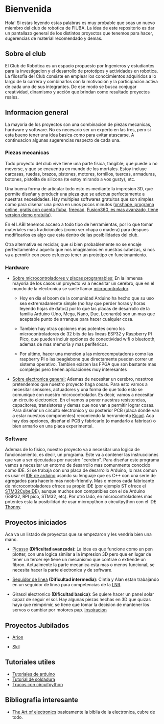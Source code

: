 # Bienvenida

Hola! Si estas leyendo estas palabras es muy probable que seas un nuevo miembro del club de robotica de FIUBA. La idea de este repositorio es dar un pantallazo general de los distintos proyectos que tenemos para hacer, sugerencias de material recomendado y demas.

## Sobre el club

El Club de Robótica es un espacio propuesto por Ingenieros y estudiantes para la investigacion y el desarrollo de prototipos y actividades en robotica. La filosofía del Club consiste en emplear los conocimientos adquiridos a lo largo de la carrera y combinarlos con la motivación y la participación activa de cada uno de sus integrantes. De ese modo se busca conjugar creatividad, dinamismo y acción que brindan como resultado proyectos reales.

## Informacion general

La mayoria de los proyectos son una combinacion de piezas mecanicas, hardware y software. No es necesario ser un experto en las tres, pero si esta bueno tener una idea basica como para evitar atascarse. A continuacion algunas sugerencias respecto de cada una.

### Piezas mecanicas

Todo proyecto del club vive tiene una parte fisica, tangible, que puede o no moverse, y que se encuentra en mundo de los mortales. Estoy incluye carcasas, ruedas, brazos, pistones, motores, tornillos, tuercas, armaduras, botones, pistolita de silicona (te estoy mirando a vos gusty), etc. 

Una buena forma de articular todo esto es mediante la impresion 3D, que permite diseñar y producir una pieza que se adecua perfectamente a nuestras necesidades. Hay multiples softwares gratuitos que son simples como para disenar una pieza en unos pocos minutos ([onshape, programa online, gratis con cuenta fiuba](https://www.onshape.com/en/), [freecad](https://www.freecad.org/index.php?lang=es_ES), [Fusion360, es mas avanzado, tiene version demo gratuita](https://www.autodesk.com/latam/products/fusion-360/overview)).

En el LABI tenemos acceso a todo tipo de herramientas, por lo que tomar materiales mas tradicionales (como ser chapa o madera) para despues modificarlos es algo que esta dentro de las posibilidades del club.

Otra alternativa es reciclar, que si bien probablemente no se encaje perfectamente a aquello que nos imaginamos en nuestras cabezas, si nos va a permitir con poco esfuerzo tener un prototipo en funcionamiento. 

### Hardware

- <ins>Sobre microcontroladores y placas programables:</ins>
En la inmensa mayoria de los casos un proyecto va a necesitar un cerebro, que en el mundo de la electronica se suele llamar [microcontrolador](https://es.wikipedia.org/wiki/Microcontrolador). 

  - Hoy en dia el boom de la comunidad Arduino ha hecho que su uso sea extremadamente simple (no hay que perder horas y horas leyendo hojas de datos) por lo que las placas de desarrollo de la familia Arduino (Uno, Mega, Nano, Due, Leonardo) son un mas que aceptable punto de arranque para hacer cualquier cosa. 

  - Tambien hay otras opciones mas potentes como los microcontroladores de 32 bits de las lineas ESP32 y Raspberry PI Pico, que pueden incluir opciones de conectividad wifi o bluetooth, ademas de mas memoria y mas perifericos.

  - Por ultimo, hacer una mencion a las microcomputadoras como las raspberry PI o las beaglebone que directamente pueden correr un sistema operativo. Tambien existen las FPGA que son bastante mas complejas pero tienen aplicaciones muy interesantes

- <ins>Sobre electronica general:</ins> Ademas de necesitar un cerebro, nosotros pretendemos que nuestro proyecto haga cosas. Para esto vamos a necesitar sensores, actuadores y una forma de que todo esto se comunique con nuestro microcontrolador. Es decir, vamos a necesitar un circuito electronico. En el vamos a poner nuestras resistencias, capacitores, transistores y demas que nos van a permitir lograr cosas. Para diseñar un circuito electronico y su posterior PCB (placa donde van a estar nuestros componentes) recomiendo la herramienta [Kicad](https://www.kicad.org/). Aca hay dos opciones, diseñar el PCB y fabricarlo (o mandarlo a fabricar) o bien armarlo en una placa experimental. 

### Software

Ademas de lo fisico, nuestro proyecto va a necesitar una logica de funcionamiento, es decir, un programa. Este va a contener las instrucciones que van a ser ejecutadas por nuestro "cerebro". Para diseñar este programa vamos a necesitar un entorno de desarrollo mas comunmente conocido como IDE. Si se trabaja con una placa de desarrollo Arduino, lo mas comun es usar el [IDE de arduino](https://www.arduino.cc/en/software/) usando su lenguaje que es C++ con una serie de agregados para hacerlo mas noob-friendly. Mas o menos cada fabricante de microcontroladores ofrece su propio IDE (por ejemplo ST ofrece el [STM32CubeIDE](https://www.st.com/en/development-tools/stm32cubeide.html)), aunque muchos son compatibles con el de Arduino (ESP32, RPI pico, STM32, etc). Por otro lado, en microcontroladores mas potentes esta la posibilidad de usar micropython o circuitpython con el IDE [Thonny](https://thonny.org/).

## Proyectos iniciados

Aca va un listado de proyectos que se empezaron y les vendria bien una mano. 

- [Picasso](https://github.com/cdrfiuba/picasso) **(Dificultad avanzada)**: La idea es que funcione como un pen plotter, con una logica similar a la impresion 3D pero que en lugar de tener un tercer eje tiene un mecanismo que contrae o extiende un fibron. Actualmente la parte mecanica esta mas o menos funcional, se necesita hacer la parte electronica y de software.

- [Seguidor de linea](https://github.com/cdrfiuba/seguidor_de_linea) **(Dificultad intermedia)**: Cintia y Alan estan trabajando en un seguidor de linea para competencias de la [LNR](https://lnr-argentina.com.ar/).

- Girasol electronico **(Dificultad basica)**: Se quiere hacer un panel solar capaz de seguir el sol. Hay algunas piezas hechas en 3D que quizas haya que reimprimir, se tiene que tomar la decision de mantener los servos o cambiar por motores pap. [Inspiracion](https://www.youtube.com/watch?v=zXX4d5eyvb8)

## Proyectos Jubilados

- [Arion](https://github.com/cdrfiuba/arion)

- [Skil](https://github.com/cdrfiuba/skil)

## Tutoriales utiles

- [Tutoriales de arduino](https://www.arduino.cc/en/Tutorial/HomePage/)
- [Tutorial de soldadura](https://www.youtube.com/watch?v=6rmErwU5E-k&t=256s)
- [Trucos con circuitpython](https://github.com/todbot/circuitpython-tricks)

## Bibliografia interesante

- [The Art of electronics](https://share.google/h4LVe0Fi5mbx0gtgC) basicamente la biblia de la electronica, cubre de todo.

